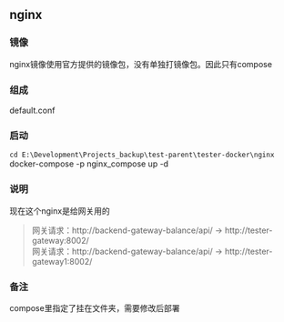 ## nginx

### 镜像
nginx镜像使用官方提供的镜像包，没有单独打镜像包。因此只有compose


### 组成
default.conf

### 启动
`cd E:\Development\Projects_backup\test-parent\tester-docker\nginx`  
docker-compose -p nginx_compose up -d


### 说明
现在这个nginx是给网关用的
> 网关请求：http://backend-gateway-balance/api/ -> http://tester-gateway:8002/  
> 网关请求：http://backend-gateway-balance/api/ -> http://tester-gateway1:8002/



### 备注
compose里指定了挂在文件夹，需要修改后部署



